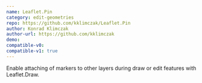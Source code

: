 ```yaml
---
name: Leaflet.Pin
category: edit-geometries
repo: https://github.com/kklimczak/Leaflet.Pin
author: Konrad Klimczak
author-url: https://github.com/kklimczak
demo: 
compatible-v0:
compatible-v1: true
---
```


Enable attaching of markers to other layers during draw or edit features with Leaflet.Draw.
